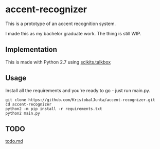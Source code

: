 # accent-recognizer

This is a prototype of an accent recognition system.

I made this as my bachelor graduate work. The thing is still WIP.

## Implementation

This is made with Python 2.7 using [scikits.talkbox](https://github.com/cournape/talkbox)

## Usage

Install all the requirements and you're ready to go - just run main.py.

```
git clone https://github.com/KristobalJunta/accent-recognizer.git
cd accent-recognizer
python2 -m pip install -r requirements.txt
python2 main.py
```

## TODO

[todo.md](TODO.md)
